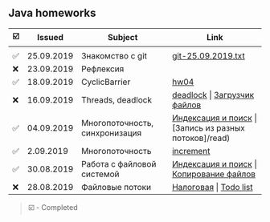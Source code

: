 [//]: # (Symbols: ✅ ❌ )
## Java homeworks
☑️|Issued    |Subject|Link
-|----------|-------|----
|||
✅|25.09.2019| Знакомство с git |[git-25.09.2019.txt](/git-25.09.2019.txt)
❌|23.09.2019|Рефлексия|
✅|18.09.2019|CyclicBarrier|[hw04](/hw04)
❌|16.09.2019|Threads, deadlock|[deadlock](/deadlock) \| [Загрузчик файлов](/downloader)
✅|04.09.2019|Многопоточность, синхронизация|[Индексация и поиск](/everything) \| [Запись из разных потоков]/read)
✅|2.09.2019|Многопоточность|[increment](/increment)
✅|30.08.2019|Работа с файловой системой|[Индексация и поиск](/everything) \| [Копирование файлов](/copy)
❌|28.08.2019|Файловые потоки|[Налоговая](/taxFine) \| [Todo list](/todo)

> ☑️ - Completed